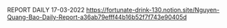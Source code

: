 REPORT DAILY 17-03-2022
https://fortunate-drink-130.notion.site/Nguyen-Quang-Bao-Daily-Report-a36ab79efff44b16b52f7f743e90405d